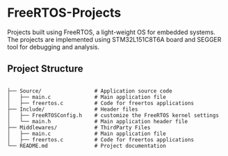 # FreeRTOS-Projects


Projects built using FreeRTOS, a light-weight OS for embedded systems. The projects are implemented using STM32L151C8T6A board and SEGGER tool for debugging and analysis. 

## Project Structure

```plaintext

├── Source/                 # Application source code
│   ├── main.c              # Main application file
│   ├── freertos.c          # Code for freertos applications
├── Include/                # Header files
│   ├── FreeRTOSConfig.h    # customize the FreeRTOS kernel settings
│   └── main.h              # Main application header file
├── Middlewares/            # ThirdParty Files
│   ├── main.c              # Main application file
│   ├── freertos.c          # Code for freertos applications
└── README.md               # Project documentation
